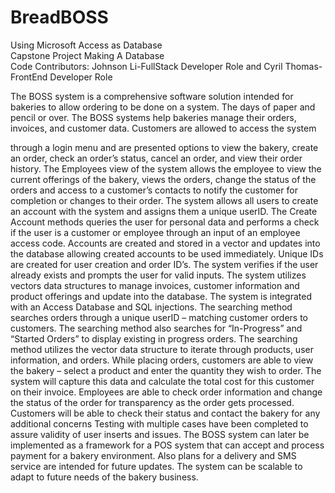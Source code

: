 # BreadBOSS
Using Microsoft Access as Database<br />
Capstone Project Making A Database<br />
Code Contributors: Johnson Li-FullStack Developer Role and Cyril Thomas-FrontEnd Developer Role<br />


The BOSS system is a comprehensive software solution intended for bakeries to allow ordering
to be done on a system. The days of paper and pencil or over. The BOSS systems help bakeries
manage their orders, invoices, and customer data. Customers are allowed to access the system

through a login menu and are presented options to view the bakery, create an order, check an
order’s status, cancel an order, and view their order history. The Employees view of the system
allows the employee to view the current offerings of the bakery, views the orders, change the
status of the orders and access to a customer’s contacts to notify the customer for completion or
changes to their order.
The system allows all users to create an account with the system and assigns them a unique
userID. The Create Account methods queries the user for personal data and performs a check if
the user is a customer or employee through an input of an employee access code. Accounts are
created and stored in a vector and updates into the database allowing created accounts to be used
immediately. Unique IDs are created for user creation and order ID’s. The system verifies if the
user already exists and prompts the user for valid inputs.
The system utilizes vectors data structures to manage invoices, customer information and
product offerings and update into the database. The system is integrated with an Access Database
and SQL injections. The searching method searches orders through a unique userID – matching
customer orders to customers. The searching method also searches for “In-Progress” and
“Started Orders” to display existing in progress orders. The searching method utilizes the vector
data structure to iterate through products, user information, and orders.
While placing orders, customers are able to view the bakery – select a product and enter the
quantity they wish to order. The system will capture this data and calculate the total cost for this
customer on their invoice.
Employees are able to check order information and change the status of the order for
transparency as the order gets processed. Customers will be able to check their status and contact
the bakery for any additional concerns
Testing with multiple cases have been completed to assure validity of user inserts and issues.
The BOSS system can later be implemented as a framework for a POS system that can accept
and process payment for a bakery environment. Also plans for a delivery and SMS service are
intended for future updates. The system can be scalable to adapt to future needs of the bakery
business.
